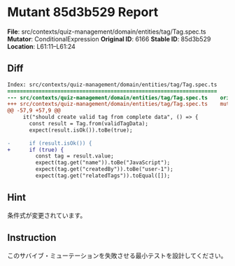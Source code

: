 # Mutant 85d3b529 Report

**File**: src/contexts/quiz-management/domain/entities/tag/Tag.spec.ts
**Mutator**: ConditionalExpression
**Original ID**: 6166
**Stable ID**: 85d3b529
**Location**: L61:11–L61:24

## Diff

```diff
Index: src/contexts/quiz-management/domain/entities/tag/Tag.spec.ts
===================================================================
--- src/contexts/quiz-management/domain/entities/tag/Tag.spec.ts	original
+++ src/contexts/quiz-management/domain/entities/tag/Tag.spec.ts	mutated #6166
@@ -57,9 +57,9 @@
     it("should create valid tag from complete data", () => {
       const result = Tag.from(validTagData);
       expect(result.isOk()).toBe(true);
 
-      if (result.isOk()) {
+      if (true) {
         const tag = result.value;
         expect(tag.get("name")).toBe("JavaScript");
         expect(tag.get("createdBy")).toBe("user-1");
         expect(tag.get("relatedTags")).toEqual([]);
```

## Hint

条件式が変更されています。

## Instruction

このサバイブ・ミューテーションを失敗させる最小テストを設計してください。

